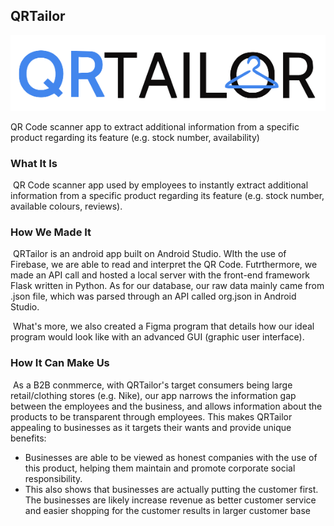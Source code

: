 ##  QRTailor
![Logo](img/QRTailor.png)

QR Code scanner app to extract additional information from a specific product regarding its feature (e.g. stock number, availability)

### What It Is

​		QR Code scanner app used by employees to instantly extract additional information from a specific product regarding its feature (e.g. stock number, available colours, reviews).

### How We Made It

​		QRTailor is an android app built on Android Studio. WIth the use of Firebase, we are able to read and interpret the QR Code. Futrthermore, we made an API call and hosted a local server with the front-end framework Flask written in Python. As for our database, our raw data mainly came from .json file, which was parsed through an API called org.json in Android Studio. 

​		What's more, we also created a Figma program that details how our ideal program would look like with an advanced GUI (graphic user interface).

### How It Can Make Us

​		As a B2B conmmerce, with QRTailor's target consumers being large retail/clothing stores (e.g. Nike), our app narrows the information gap between the employees and the business, and allows information about the products to be transparent through employees. This makes QRTailor appealing to businesses as it targets their wants and provide unique benefits:

* Businesses are able to be viewed as honest companies with the use of this product, helping them maintain and promote corporate social responsibility.
* This also shows that businesses are actually putting the customer first. The businesses are likely increase revenue as better customer service and easier shopping for the customer results in larger customer base
